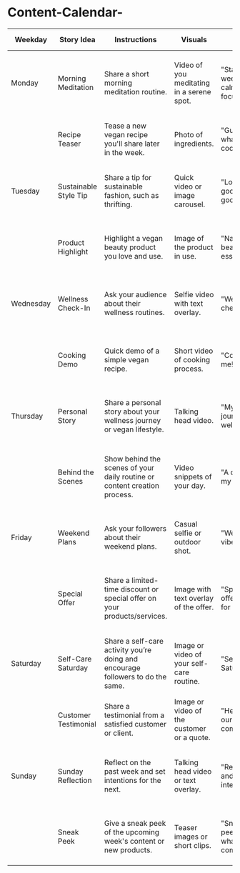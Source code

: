 # Content-Calendar-
| Weekday    | Story Idea                          | Instructions                                                                                         | Visuals                                | Hook                                  | Supporting Text                                              | Engagement Sticker         | Sticker Text                  |
|------------|-------------------------------------|------------------------------------------------------------------------------------------------------|----------------------------------------|---------------------------------------|--------------------------------------------------------------|----------------------------|-------------------------------|
| Monday     | Morning Meditation                  | Share a short morning meditation routine.                                                           | Video of you meditating in a serene spot.| "Start your week with calm and focus" | "Join me for a peaceful start to the week. How do you start your mornings?" | Poll                        | "Do you meditate? Yes/No"     |
|            | Recipe Teaser                       | Tease a new vegan recipe you'll share later in the week.                                             | Photo of ingredients.                  | "Guess what’s cooking!"               | "New recipe coming soon! Any guesses on what it is?"          | Question Box                | "Your guess?"                 |
 | Tuesday    | Sustainable Style Tip               | Share a tip for sustainable fashion, such as thrifting.                                              | Quick video or image carousel.         | "Look good, feel good"                | "Sustainable style tip: Thrifting is chic and eco-friendly!" | Poll                        | "Do you thrift? Yes/No"       |
|            | Product Highlight                   | Highlight a vegan beauty product you love and use.                                                   | Image of the product in use.           | "Natural beauty essentials"           | "This is my go-to vegan beauty product. Have you tried it?"   | Swipe Up (if link available) | "Learn More"                  |
| Wednesday  | Wellness Check-In                   | Ask your audience about their wellness routines.                                                     | Selfie video with text overlay.        | "Wellness check-in!"                  | "How are you prioritizing your wellness today?"               | Question Box                | "Share your routine!"         |
|            | Cooking Demo                        | Quick demo of a simple vegan recipe.                                                                 | Short video of cooking process.        | "Cook with me!"                       | "Whip up this easy vegan meal in minutes. Ready to cook?"     | Poll                        | "Try this recipe? Yes/No"     |
| Thursday   | Personal Story                      | Share a personal story about your wellness journey or vegan lifestyle.                               | Talking head video.                    | "My journey to wellness"              | "Here’s a little about my journey to a plant-based lifestyle." | Question Box                | "Your story?"                 |
|            | Behind the Scenes                   | Show behind the scenes of your daily routine or content creation process.                            | Video snippets of your day.            | "A day in my life"                    | "Ever wondered what my day looks like? Here’s a sneak peek!"  | Poll                        | "Want more BTS? Yes/No"       |
| Friday     | Weekend Plans                       | Ask your followers about their weekend plans.                                                        | Casual selfie or outdoor shot.         | "Weekend vibes"                       | "Any exciting plans for the weekend? Share with me!"          | Question Box                | "Your weekend plans?"         |
|            | Special Offer                       | Share a limited-time discount or special offer on your products/services.                            | Image with text overlay of the offer.  | "Special offer just for you!"         | "Enjoy a special discount this weekend only. Swipe up to claim!" | Swipe Up (if link available) | "Claim Now"                   |
| Saturday   | Self-Care Saturday                  | Share a self-care activity you’re doing and encourage followers to do the same.                      | Image or video of your self-care routine. | "Self-Care Saturday"                  | "Taking some time for self-care. What are your plans today?"  | Question Box                | "Your self-care routine?"     |
|            | Customer Testimonial                | Share a testimonial from a satisfied customer or client.                                             | Image or video of the customer or a quote. | "Hear from our community"             | "Here’s what our community is saying about us."               | Swipe Up (if link available) | "See More Reviews"            |
| Sunday     | Sunday Reflection                   | Reflect on the past week and set intentions for the next.                                            | Talking head video or text overlay.    | "Reflect and set intentions"          | "Let’s reflect on this week and set intentions for the next." | Question Box                | "Your reflections?"           |
|            | Sneak Peek                          | Give a sneak peek of the upcoming week's content or new products.                                    | Teaser images or short clips.          | "Sneak peek of what's coming"         | "Exciting content coming next week! Can’t wait to share!"     | Poll                        | "Excited? Yes/No"             |[link]